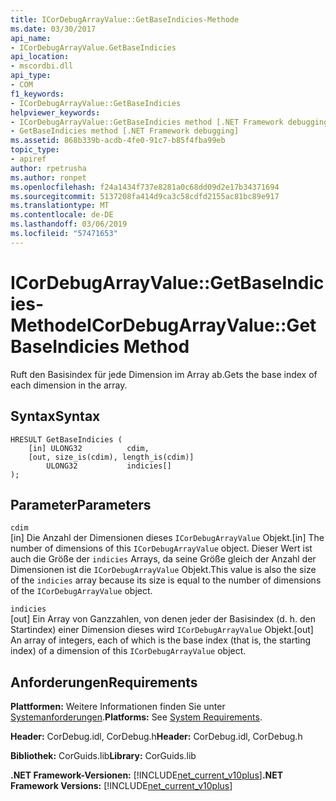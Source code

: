 ```yaml
---
title: ICorDebugArrayValue::GetBaseIndicies-Methode
ms.date: 03/30/2017
api_name:
- ICorDebugArrayValue.GetBaseIndicies
api_location:
- mscordbi.dll
api_type:
- COM
f1_keywords:
- ICorDebugArrayValue::GetBaseIndicies
helpviewer_keywords:
- ICorDebugArrayValue::GetBaseIndicies method [.NET Framework debugging]
- GetBaseIndicies method [.NET Framework debugging]
ms.assetid: 868b339b-acdb-4fe0-91c7-b85f4fba99eb
topic_type:
- apiref
author: rpetrusha
ms.author: ronpet
ms.openlocfilehash: f24a1434f737e8281a0c68dd09d2e17b34371694
ms.sourcegitcommit: 5137208fa414d9ca3c58cdfd2155ac81bc89e917
ms.translationtype: MT
ms.contentlocale: de-DE
ms.lasthandoff: 03/06/2019
ms.locfileid: "57471653"
---
```

# <a name="icordebugarrayvaluegetbaseindicies-method"></a><span data-ttu-id="62485-102">ICorDebugArrayValue::GetBaseIndicies-Methode</span><span class="sxs-lookup"><span data-stu-id="62485-102">ICorDebugArrayValue::GetBaseIndicies Method</span></span>
<span data-ttu-id="62485-103">Ruft den Basisindex für jede Dimension im Array ab.</span><span class="sxs-lookup"><span data-stu-id="62485-103">Gets the base index of each dimension in the array.</span></span>  
  
## <a name="syntax"></a><span data-ttu-id="62485-104">Syntax</span><span class="sxs-lookup"><span data-stu-id="62485-104">Syntax</span></span>  
  
```  
HRESULT GetBaseIndicies (  
    [in] ULONG32          cdim,  
    [out, size_is(cdim), length_is(cdim)]   
        ULONG32           indicies[]  
);  
```  
  
## <a name="parameters"></a><span data-ttu-id="62485-105">Parameter</span><span class="sxs-lookup"><span data-stu-id="62485-105">Parameters</span></span>  
 `cdim`  
 <span data-ttu-id="62485-106">[in] Die Anzahl der Dimensionen dieses `ICorDebugArrayValue` Objekt.</span><span class="sxs-lookup"><span data-stu-id="62485-106">[in] The number of dimensions of this `ICorDebugArrayValue` object.</span></span> <span data-ttu-id="62485-107">Dieser Wert ist auch die Größe der `indicies` Arrays, da seine Größe gleich der Anzahl der Dimensionen ist die `ICorDebugArrayValue` Objekt.</span><span class="sxs-lookup"><span data-stu-id="62485-107">This value is also the size of the `indicies` array because its size is equal to the number of dimensions of the `ICorDebugArrayValue` object.</span></span>  
  
 `indicies`  
 <span data-ttu-id="62485-108">[out] Ein Array von Ganzzahlen, von denen jeder der Basisindex (d. h. den Startindex) einer Dimension dieses wird `ICorDebugArrayValue` Objekt.</span><span class="sxs-lookup"><span data-stu-id="62485-108">[out] An array of integers, each of which is the base index (that is, the starting index) of a dimension of this `ICorDebugArrayValue` object.</span></span>  
  
## <a name="requirements"></a><span data-ttu-id="62485-109">Anforderungen</span><span class="sxs-lookup"><span data-stu-id="62485-109">Requirements</span></span>  
 <span data-ttu-id="62485-110">**Plattformen:** Weitere Informationen finden Sie unter [Systemanforderungen](../../../../docs/framework/get-started/system-requirements.md).</span><span class="sxs-lookup"><span data-stu-id="62485-110">**Platforms:** See [System Requirements](../../../../docs/framework/get-started/system-requirements.md).</span></span>  
  
 <span data-ttu-id="62485-111">**Header:** CorDebug.idl, CorDebug.h</span><span class="sxs-lookup"><span data-stu-id="62485-111">**Header:** CorDebug.idl, CorDebug.h</span></span>  
  
 <span data-ttu-id="62485-112">**Bibliothek:** CorGuids.lib</span><span class="sxs-lookup"><span data-stu-id="62485-112">**Library:** CorGuids.lib</span></span>  
  
 <span data-ttu-id="62485-113">**.NET Framework-Versionen:** [!INCLUDE[net_current_v10plus](../../../../includes/net-current-v10plus-md.md)]</span><span class="sxs-lookup"><span data-stu-id="62485-113">**.NET Framework Versions:** [!INCLUDE[net_current_v10plus](../../../../includes/net-current-v10plus-md.md)]</span></span>
